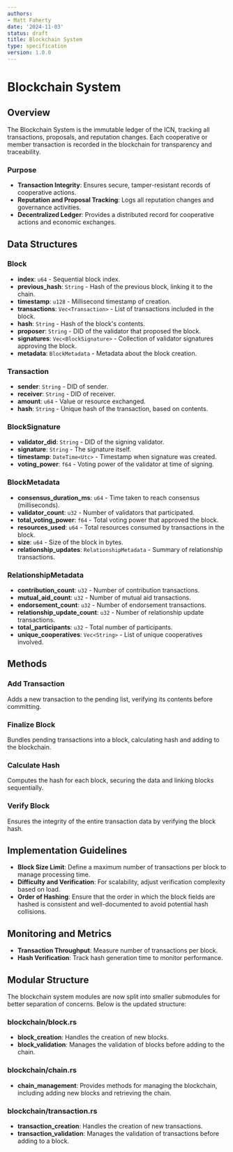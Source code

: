 ```yaml
---
authors:
- Matt Faherty
date: '2024-11-03'
status: draft
title: Blockchain System
type: specification
version: 1.0.0
---
```


# Blockchain System

## Overview
The Blockchain System is the immutable ledger of the ICN, tracking all transactions, proposals, and reputation changes. Each cooperative or member transaction is recorded in the blockchain for transparency and traceability.

### Purpose
- **Transaction Integrity**: Ensures secure, tamper-resistant records of cooperative actions.
- **Reputation and Proposal Tracking**: Logs all reputation changes and governance activities.
- **Decentralized Ledger**: Provides a distributed record for cooperative actions and economic exchanges.

## Data Structures

### Block
- **index**: `u64` - Sequential block index.
- **previous_hash**: `String` - Hash of the previous block, linking it to the chain.
- **timestamp**: `u128` - Millisecond timestamp of creation.
- **transactions**: `Vec<Transaction>` - List of transactions included in the block.
- **hash**: `String` - Hash of the block's contents.
- **proposer**: `String` - DID of the validator that proposed the block.
- **signatures**: `Vec<BlockSignature>` - Collection of validator signatures approving the block.
- **metadata**: `BlockMetadata` - Metadata about the block creation.

### Transaction
- **sender**: `String` - DID of sender.
- **receiver**: `String` - DID of receiver.
- **amount**: `u64` - Value or resource exchanged.
- **hash**: `String` - Unique hash of the transaction, based on contents.

### BlockSignature
- **validator_did**: `String` - DID of the signing validator.
- **signature**: `String` - The signature itself.
- **timestamp**: `DateTime<Utc>` - Timestamp when signature was created.
- **voting_power**: `f64` - Voting power of the validator at time of signing.

### BlockMetadata
- **consensus_duration_ms**: `u64` - Time taken to reach consensus (milliseconds).
- **validator_count**: `u32` - Number of validators that participated.
- **total_voting_power**: `f64` - Total voting power that approved the block.
- **resources_used**: `u64` - Total resources consumed by transactions in the block.
- **size**: `u64` - Size of the block in bytes.
- **relationship_updates**: `RelationshipMetadata` - Summary of relationship transactions.

### RelationshipMetadata
- **contribution_count**: `u32` - Number of contribution transactions.
- **mutual_aid_count**: `u32` - Number of mutual aid transactions.
- **endorsement_count**: `u32` - Number of endorsement transactions.
- **relationship_update_count**: `u32` - Number of relationship update transactions.
- **total_participants**: `u32` - Total number of participants.
- **unique_cooperatives**: `Vec<String>` - List of unique cooperatives involved.

## Methods

### Add Transaction
Adds a new transaction to the pending list, verifying its contents before committing.

### Finalize Block
Bundles pending transactions into a block, calculating hash and adding to the blockchain.

### Calculate Hash
Computes the hash for each block, securing the data and linking blocks sequentially.

### Verify Block
Ensures the integrity of the entire transaction data by verifying the block hash.

## Implementation Guidelines
- **Block Size Limit**: Define a maximum number of transactions per block to manage processing time.
- **Difficulty and Verification**: For scalability, adjust verification complexity based on load.
- **Order of Hashing**: Ensure that the order in which the block fields are hashed is consistent and well-documented to avoid potential hash collisions.

## Monitoring and Metrics
- **Transaction Throughput**: Measure number of transactions per block.
- **Hash Verification**: Track hash generation time to monitor performance.

## Modular Structure

The blockchain system modules are now split into smaller submodules for better separation of concerns. Below is the updated structure:

### blockchain/block.rs
- **block_creation**: Handles the creation of new blocks.
- **block_validation**: Manages the validation of blocks before adding to the chain.

### blockchain/chain.rs
- **chain_management**: Provides methods for managing the blockchain, including adding new blocks and retrieving the chain.

### blockchain/transaction.rs
- **transaction_creation**: Handles the creation of new transactions.
- **transaction_validation**: Manages the validation of transactions before adding to a block.
